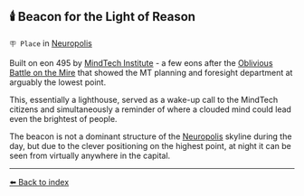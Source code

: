 ## 🕯️ Beacon for the Light of Reason

`🪧 Place` in [Neuropolis](/neuropolis.md)

Built on eon 495 by [MindTech Institute](/mindtech_institute.md) - a few eons after the [Oblivious Battle on the Mire](<https://alexeygorovoy.github.io/zeithalt/timeline/#eon-491---the-oblivious-battle-on-the-mire>) that showed the MT planning and foresight department at arguably the lowest point.

This, essentially a lighthouse, served as a wake-up call to the MindTech citizens and simultaneously a reminder of where a clouded mind could lead even the brightest of people.

The beacon is not a dominant structure of the [Neuropolis](/neuropolis.md) skyline during the day, but due to the clever positioning on the highest point, at night it can be seen from virtually anywhere in the capital.


----------
[⬅️ Back to index](/index.md#2880_s)